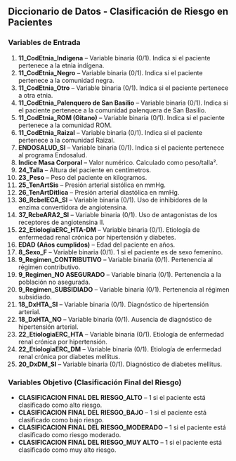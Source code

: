 ## Diccionario de Datos - Clasificación de Riesgo en Pacientes

### Variables de Entrada

1. **11\_CodEtnia\_Indigena** – Variable binaria (0/1). Indica si el paciente pertenece a la etnia indígena.
2. **11\_CodEtnia\_Negro** – Variable binaria (0/1). Indica si el paciente pertenece a la comunidad negra.
3. **11\_CodEtnia\_Otro** – Variable binaria (0/1). Indica si el paciente pertenece a otra etnia.
4. **11\_CodEtnia\_Palenquero de San Basilio** – Variable binaria (0/1). Indica si el paciente pertenece a la comunidad palenquera de San Basilio.
5. **11\_CodEtnia\_ROM (Gitano)** – Variable binaria (0/1). Indica si el paciente pertenece a la comunidad ROM.
6. **11\_CodEtnia\_Raizal** – Variable binaria (0/1). Indica si el paciente pertenece a la comunidad Raizal.
7. **ENDOSALUD\_SI** – Variable binaria (0/1). Indica si el paciente pertenece al programa Endosalud.
8. **Indice Masa Corporal** – Valor numérico. Calculado como peso/talla².
9. **24\_Talla** – Altura del paciente en centímetros.
10. **23\_Peso** – Peso del paciente en kilogramos.
11. **25\_TenArtSis** – Presión arterial sistólica en mmHg.
12. **26\_TenArtDitlica** – Presión arterial diastólica en mmHg.
13. **36\_RcbeIECA\_SI** – Variable binaria (0/1). Uso de inhibidores de la enzima convertidora de angiotensina.
14. **37\_RcbeARA2\_SI** – Variable binaria (0/1). Uso de antagonistas de los receptores de angiotensina II.
15. **22\_EtiologiaERC\_HTA-DM** – Variable binaria (0/1). Etiología de enfermedad renal crónica por hipertensión y diabetes.
16. **EDAD (Años cumplidos)** – Edad del paciente en años.
17. **8\_Sexo\_F** – Variable binaria (0/1). 1 si el paciente es de sexo femenino.
18. **9\_Regimen\_CONTRIBUTIVO** – Variable binaria (0/1). Pertenencia al régimen contributivo.
19. **9\_Regimen\_NO ASEGURADO** – Variable binaria (0/1). Pertenencia a la población no asegurada.
20. **9\_Regimen\_SUBSIDIADO** – Variable binaria (0/1). Pertenencia al régimen subsidiado.
21. **18\_DxHTA\_SI** – Variable binaria (0/1). Diagnóstico de hipertensión arterial.
22. **18\_DxHTA\_NO** – Variable binaria (0/1). Ausencia de diagnóstico de hipertensión arterial.
23. **22\_EtiologiaERC\_HTA** – Variable binaria (0/1). Etiología de enfermedad renal crónica por hipertensión.
24. **22\_EtiologiaERC\_DM** – Variable binaria (0/1). Etiología de enfermedad renal crónica por diabetes mellitus.
25. **20\_DxDM\_SI** – Variable binaria (0/1). Diagnóstico de diabetes mellitus.

### Variables Objetivo (Clasificación Final del Riesgo)

* **CLASIFICACION FINAL DEL RIESGO\_ALTO** – 1 si el paciente está clasificado como alto riesgo.
* **CLASIFICACION FINAL DEL RIESGO\_BAJO** – 1 si el paciente está clasificado como bajo riesgo.
* **CLASIFICACION FINAL DEL RIESGO\_MODERADO** – 1 si el paciente está clasificado como riesgo moderado.
* **CLASIFICACION FINAL DEL RIESGO\_MUY ALTO** – 1 si el paciente está clasificado como muy alto riesgo.
